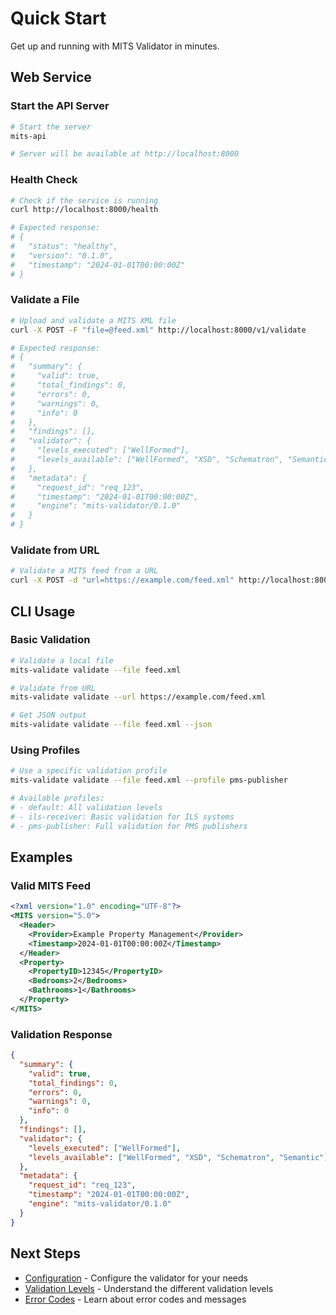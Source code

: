 # Quick Start

Get up and running with MITS Validator in minutes.

## Web Service

### Start the API Server

```bash
# Start the server
mits-api

# Server will be available at http://localhost:8000
```

### Health Check

```bash
# Check if the service is running
curl http://localhost:8000/health

# Expected response:
# {
#   "status": "healthy",
#   "version": "0.1.0",
#   "timestamp": "2024-01-01T00:00:00Z"
# }
```

### Validate a File

```bash
# Upload and validate a MITS XML file
curl -X POST -F "file=@feed.xml" http://localhost:8000/v1/validate

# Expected response:
# {
#   "summary": {
#     "valid": true,
#     "total_findings": 0,
#     "errors": 0,
#     "warnings": 0,
#     "info": 0
#   },
#   "findings": [],
#   "validator": {
#     "levels_executed": ["WellFormed"],
#     "levels_available": ["WellFormed", "XSD", "Schematron", "Semantic"]
#   },
#   "metadata": {
#     "request_id": "req_123",
#     "timestamp": "2024-01-01T00:00:00Z",
#     "engine": "mits-validator/0.1.0"
#   }
# }
```

### Validate from URL

```bash
# Validate a MITS feed from a URL
curl -X POST -d "url=https://example.com/feed.xml" http://localhost:8000/v1/validate
```

## CLI Usage

### Basic Validation

```bash
# Validate a local file
mits-validate validate --file feed.xml

# Validate from URL
mits-validate validate --url https://example.com/feed.xml

# Get JSON output
mits-validate validate --file feed.xml --json
```

### Using Profiles

```bash
# Use a specific validation profile
mits-validate validate --file feed.xml --profile pms-publisher

# Available profiles:
# - default: All validation levels
# - ils-receiver: Basic validation for ILS systems
# - pms-publisher: Full validation for PMS publishers
```

## Examples

### Valid MITS Feed

```xml
<?xml version="1.0" encoding="UTF-8"?>
<MITS version="5.0">
  <Header>
    <Provider>Example Property Management</Provider>
    <Timestamp>2024-01-01T00:00:00Z</Timestamp>
  </Header>
  <Property>
    <PropertyID>12345</PropertyID>
    <Bedrooms>2</Bedrooms>
    <Bathrooms>1</Bathrooms>
  </Property>
</MITS>
```

### Validation Response

```json
{
  "summary": {
    "valid": true,
    "total_findings": 0,
    "errors": 0,
    "warnings": 0,
    "info": 0
  },
  "findings": [],
  "validator": {
    "levels_executed": ["WellFormed"],
    "levels_available": ["WellFormed", "XSD", "Schematron", "Semantic"]
  },
  "metadata": {
    "request_id": "req_123",
    "timestamp": "2024-01-01T00:00:00Z",
    "engine": "mits-validator/0.1.0"
  }
}
```

## Next Steps

- [Configuration](configuration.md) - Configure the validator for your needs
- [Validation Levels](validation-levels.md) - Understand the different validation levels
- [Error Codes](error-codes.md) - Learn about error codes and messages
